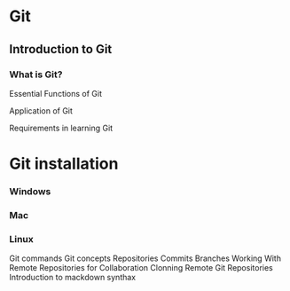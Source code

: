 
# Git

## Introduction to Git

### What is Git?

Essential Functions of Git

Application of Git

Requirements in learning Git

# Git installation

### Windows

### Mac

### Linux

Git commands
Git concepts
Repositories
Commits
Branches
Working With Remote Repositories for Collaboration
Clonning Remote Git Repositories
Introduction to mackdown synthax
